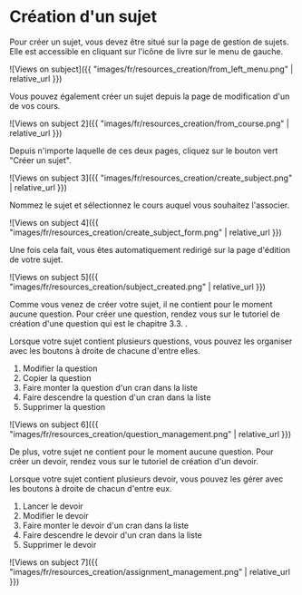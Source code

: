 # Création d'un sujet

Pour créer un sujet, vous devez être situé sur la page de gestion de sujets. Elle est accessible en cliquant sur l'icône de livre sur le menu de gauche.

![Views on subject]({{ "images/fr/resources_creation/from_left_menu.png" | relative_url }})

Vous pouvez également créer un sujet depuis la page de modification d'un de vos cours.

![Views on subject 2]({{ "images/fr/resources_creation/from_course.png" | relative_url }})

Depuis n'importe laquelle de ces deux pages, cliquez sur le bouton vert "Créer un sujet".

![Views on subject 3]({{ "images/fr/resources_creation/create_subject.png" | relative_url }})

Nommez le sujet et sélectionnez le cours auquel vous souhaitez l'associer.

![Views on subject 4]({{ "images/fr/resources_creation/create_subject_form.png" | relative_url }})

Une fois cela fait, vous êtes automatiquement redirigé sur la page d'édition de votre sujet.

![Views on subject 5]({{ "images/fr/resources_creation/subject_created.png" | relative_url }})

Comme vous venez de créer votre sujet, il ne contient pour le moment aucune question. Pour créer une question, rendez vous sur le tutoriel de création d'une question qui est le chapitre 3.3. .

Lorsque votre sujet contient plusieurs questions, vous pouvez les organiser avec les boutons à droite de chacune d'entre elles.
1. Modifier la question
2. Copier la question
3. Faire monter la question d'un cran dans la liste
4. Faire descendre la question d'un cran dans la liste
5. Supprimer la question

![Views on subject 6]({{ "images/fr/resources_creation/question_management.png" | relative_url }})

De plus, votre sujet ne contient pour le moment aucune question. Pour créer un devoir, rendez vous sur le tutoriel de création d'un devoir.

Lorsque votre sujet contient plusieurs devoir, vous pouvez les gérer avec les boutons à droite de chacun d'entre eux.
1. Lancer le devoir
2. Modifier le devoir
3. Faire monter le devoir d'un cran dans la liste
4. Faire descendre le devoir d'un cran dans la liste
3. Supprimer le devoir

![Views on subject 7]({{ "images/fr/resources_creation/assignment_management.png" | relative_url }})